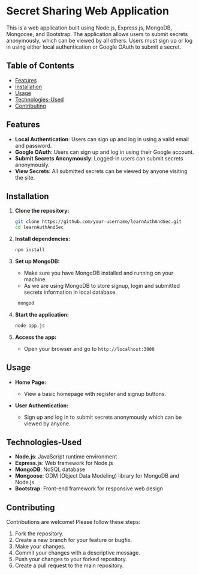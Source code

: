 # Secret Sharing Web Application

This is a web application built using Node.js, Express.js, MongoDB, Mongoose, and Bootstrap. The application allows users to submit secrets anonymously, which can be viewed by all others. Users must sign up or log in using either local authentication or Google OAuth to submit a secret.

## Table of Contents

- [Features](#features)
- [Installation](#installation)
- [Usage](#usage)
- [Technologies-Used](#Technologies-Used)
- [Contributing](#contributing)

## Features

- **Local Authentication**: Users can sign up and log in using a valid email and password.
- **Google OAuth**: Users can sign up and log in using their Google account.
- **Submit Secrets Anonymously**: Logged-in users can submit secrets anonymously.
- **View Secrets**: All submitted secrets can be viewed by anyone visiting the site.

## Installation

1. **Clone the repository:**
    ```bash
    git clone https://github.com/your-username/learnAuthAndSec.git
    cd learnAuthAndSec
    ```

2. **Install dependencies:**
    ```bash
    npm install
    ```

3. **Set up MongoDB:**
    - Make sure you have MongoDB installed and running on your machine.
    - As we are using MongoDB to store signup, login and submitted secrets information in local database.
   ```bash
    mongod
    ```

4. **Start the application:**
    ```bash
    node app.js
    ```

5. **Access the app:**
    - Open your browser and go to `http://localhost:3000`

## Usage

- **Home Page:**
  - View a basic homepage with register and signup buttons.

- **User Authentication:**
  - Sign up and log in to submit secrets anonymously which can be viewed by anyone.
 
## Technologies-Used

- **Node.js**: JavaScript runtime environment
- **Express.js**: Web framework for Node.js
- **MongoDB**: NoSQL database
- **Mongoose**: ODM (Object Data Modeling) library for MongoDB and Node.js
- **Bootstrap**: Front-end framework for responsive web design

## Contributing

Contributions are welcome! Please follow these steps:

1. Fork the repository.
2. Create a new branch for your feature or bugfix.
3. Make your changes.
4. Commit your changes with a descriptive message.
5. Push your changes to your forked repository.
6. Create a pull request to the main repository.


